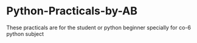 # Python-Practicals-by-AB
These practicals are for the student or python beginner specially for co-6 python subject
